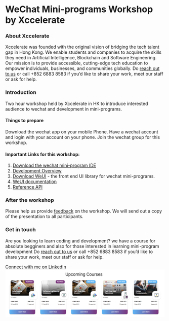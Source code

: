 # WeChat Mini-programs Workshop by Xccelerate

### About Xccelerate
Xccelerate was founded with the original vision of bridging the tech talent gap in Hong Kong. 
We enable students and companies to acquire the skills they need in Artificial Intelligence, Blockchain and Software Engineering. 
Our mission is to provide accessible, cutting-edge tech education to empower individuals, businesses, and communities globally. 
Do [reach out to us](https://xccelerate.co) or call +852 6883 8583 if you’d like to share your work, meet our staff or ask for help. 

### Introduction
Two hour workshop held by Xccelerate in HK to introduce interested audience to wechat and development in mini-programs. 

#### Things to prepare
Download the wechat app on your mobile Phone. Have a wechat account and login with your account on your phone. Join the wechat group for this workshop.  

#### Important Links for this workshop: 
1. [Download the wechat mini-program IDE](https://developers.weixin.qq.com/miniprogram/dev/devtools/download.html) 
2. [Development Overview](https://developers.weixin.qq.com/miniprogram/en/dev/index.html)
3. [Download WeUI](https://github.com/Tencent/weui-wxss)  - the front end UI library for wechat mini-programs. 
4. [WeUI documentation](https://github.com/Tencent/weui/wiki)
5. [Reference API](https://developers.weixin.qq.com/miniprogram/dev/api/)


### After the workshop
Please help us provide [feedback](https://docs.google.com/forms/d/e/1FAIpQLSc8lQ0Oi0fFf5mazpal4eQXKCuvBODaEbvzluy7_QXYp6-g9A/viewform) on the workshop.
We will send out a copy of the presentation to all participants. 

### Get in touch
Are you looking to learn coding and development? we have a course for absolute begginers and also for those interested in learning mini-program development Do [reach out to us](https://xccelerate.co) or call +852 6883 8583 if you’d like to share your work, meet our staff or ask for help. 

[Connect with me on LinkedIn](https://www.linkedin.com/in/altafrehmani/)
![Courses](courses.png)


